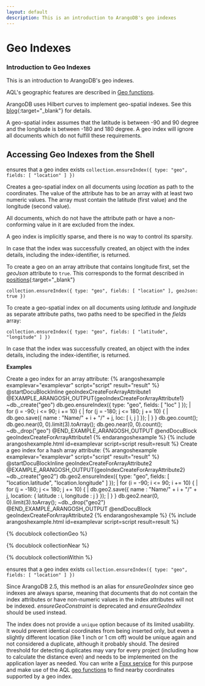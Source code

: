 ```yaml
---
layout: default
description: This is an introduction to ArangoDB's geo indexes
---
```

Geo Indexes
===========

### Introduction to Geo Indexes

This is an introduction to ArangoDB's geo indexes.

AQL's geographic features are described in [Geo functions](../aql/functions-geo.html).

ArangoDB uses Hilbert curves to implement geo-spatial indexes. 
See this [blog](https://www.arangodb.com/2012/03/31/using-hilbert-curves-and-polyhedrons-for-geo-indexing){:target="_blank"}
for details.

A geo-spatial index assumes that the latitude is between -90 and 90 degree and
the longitude is between -180 and 180 degree. A geo index will ignore all
documents which do not fulfill these requirements.

Accessing Geo Indexes from the Shell
------------------------------------

<!-- js/server/modules/@arangodb/arango-collection.js-->


ensures that a geo index exists
`collection.ensureIndex({ type: "geo", fields: [ "location" ] })`

Creates a geo-spatial index on all documents using *location* as path to
the coordinates. The value of the attribute has to be an array with at least two
numeric values. The array must contain the latitude (first value) and the
longitude (second value).

All documents, which do not have the attribute path or have a non-conforming
value in it are excluded from the index.

A geo index is implicitly sparse, and there is no way to control its sparsity.

In case that the index was successfully created, an object with the index
details, including the index-identifier, is returned.

To create a geo on an array attribute that contains longitude first, set the
*geoJson* attribute to `true`. This corresponds to the format described in
[positions](http://geojson.org/geojson-spec.html){:target="_blank"}

`collection.ensureIndex({ type: "geo", fields: [ "location" ], geoJson: true })`

To create a geo-spatial index on all documents using *latitude* and
*longitude* as separate attribute paths, two paths need to be specified
in the *fields* array:

`collection.ensureIndex({ type: "geo", fields: [ "latitude", "longitude" ] })`

In case that the index was successfully created, an object with the index
details, including the index-identifier, is returned.


**Examples**


Create a geo index for an array attribute:
{% arangoshexample examplevar="examplevar" script="script" result="result" %}
    @startDocuBlockInline geoIndexCreateForArrayAttribute1
    @EXAMPLE_ARANGOSH_OUTPUT{geoIndexCreateForArrayAttribute1}
    ~db._create("geo")
     db.geo.ensureIndex({ type: "geo", fields: [ "loc" ] });
    | for (i = -90;  i <= 90;  i += 10) {
    |     for (j = -180; j <= 180; j += 10) {
    |         db.geo.save({ name : "Name/" + i + "/" + j, loc: [ i, j ] });
    |     }
      }	
    db.geo.count();
    db.geo.near(0, 0).limit(3).toArray();
    db.geo.near(0, 0).count();
    ~db._drop("geo")
    @END_EXAMPLE_ARANGOSH_OUTPUT
    @endDocuBlock geoIndexCreateForArrayAttribute1
{% endarangoshexample %}
{% include arangoshexample.html id=examplevar script=script result=result %}
Create a geo index for a hash array attribute:
{% arangoshexample examplevar="examplevar" script="script" result="result" %}
    @startDocuBlockInline geoIndexCreateForArrayAttribute2
    @EXAMPLE_ARANGOSH_OUTPUT{geoIndexCreateForArrayAttribute2}
    ~db._create("geo2")
    db.geo2.ensureIndex({ type: "geo", fields: [ "location.latitude", "location.longitude" ] });
    | for (i = -90;  i <= 90;  i += 10) {
    |     for (j = -180; j <= 180; j += 10) {
    |         db.geo2.save({ name : "Name/" + i + "/" + j, location: { latitude : i, longitude : j } });
    |     }
      }	
    db.geo2.near(0, 0).limit(3).toArray();
    ~db._drop("geo2")
    @END_EXAMPLE_ARANGOSH_OUTPUT
    @endDocuBlock geoIndexCreateForArrayAttribute2
{% endarangoshexample %}
{% include arangoshexample.html id=examplevar script=script result=result %}

<!-- js/common/modules/@arangodb/arango-collection-common.js-->
{% docublock collectionGeo %}

<!-- js/common/modules/@arangodb/arango-collection-common.js-->
{% docublock collectionNear %}

<!-- js/common/modules/@arangodb/arango-collection-common.js-->
{% docublock collectionWithin %}




ensures that a geo index exists
`collection.ensureIndex({ type: "geo", fields: [ "location" ] })`

Since ArangoDB 2.5, this method is an alias for *ensureGeoIndex* since 
geo indexes are always sparse, meaning that documents that do not contain
the index attributes or have non-numeric values in the index attributes
will not be indexed. *ensureGeoConstraint* is deprecated and *ensureGeoIndex*
should be used instead.

The index does not provide a `unique` option because of its limited usability.
It would prevent identical coordinates from being inserted only, but even a
slightly different location (like 1 inch or 1 cm off) would be unique again and
not considered a duplicate, although it probably should. The desired threshold
for detecting duplicates may vary for every project (including how to calculate
the distance even) and needs to be implemented on the application layer as needed.
You can write a [Foxx service](foxx.html) for this purpose and make use
of the AQL [geo functions](../aql/functions-geo.html) to find nearby
coordinates supported by a geo index.

